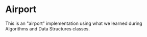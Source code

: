 # Airport

This is an "airport" implementation using what we learned during Algorithms and Data Structures classes.
